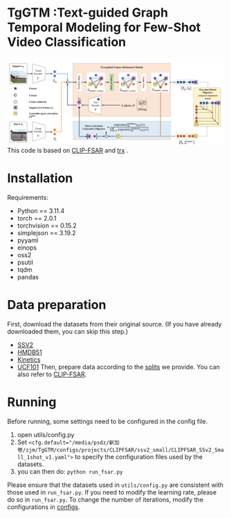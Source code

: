 # TgGTM :Text-guided Graph Temporal Modeling for Few-Shot Video Classification
![GitHub Logo](/overview.png)
This code is based on [CLIP-FSAR](https://github.com/alibaba-mmai-research/CLIP-FSAR) and [trx](https://github.com/tobyperrett/trx)
.
# Installation
Requirements:
* Python == 3.11.4
* torch == 2.0.1
* torchvision == 0.15.2
* simplejson == 3.19.2
*	pyyaml
*	einops
*	oss2
*	psutil
*	tqdm
*	pandas
# Data preparation
First, download the datasets from their original source. (If you have already downloaded them, you can skip this step.)
* [SSV2](https://20bn.com/datasets/something-something)
* [HMDB51](https://serre-lab.clps.brown.edu/resource/hmdb-a-large-human-motion-database/#Downloads)
* [Kinetics](https://github.com/Showmax/kinetics-downloader)
* [UCF101](https://www.crcv.ucf.edu/data/UCF101.php)
Then, prepare data according to the [splits](https://github.com/JiaMingZhong2621/TgGTM/tree/main/splits) we provide. You can also refer to [CLIP-FSAR](https://github.com/alibaba-mmai-research/CLIP-FSAR?tab=readme-ov-file).
# Running
Before running, some settings need to be configured in the config file.
1. open utils/config.py
2. Set `<cfg.default="/media/psdz/新加卷/zjm/TgGTM/configs/projects/CLIPFSAR/ssv2_small/CLIPFSAR_SSv2_Small_1shot_v1.yaml">` to specify the configuration files used by the datasets.
3. you can then do:
   `python run_fsar.py`
   
Please ensure that the datasets used in `utils/config.py` are consistent with those used in `run_fsar.py`.
If you need to modify the learning rate, please do so in `run_fsar.py`. To change the number of iterations, modify the configurations in [configs](https://github.com/JiaMingZhong2621/TgGTM/tree/main/configs/projects/CLIPFSAR).
